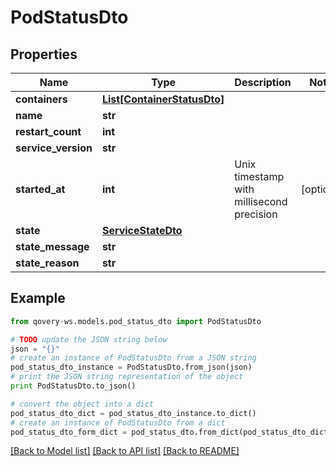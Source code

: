 # PodStatusDto


## Properties

Name | Type | Description | Notes
------------ | ------------- | ------------- | -------------
**containers** | [**List[ContainerStatusDto]**](ContainerStatusDto.md) |  | 
**name** | **str** |  | 
**restart_count** | **int** |  | 
**service_version** | **str** |  | 
**started_at** | **int** | Unix timestamp with millisecond precision | [optional] 
**state** | [**ServiceStateDto**](ServiceStateDto.md) |  | 
**state_message** | **str** |  | 
**state_reason** | **str** |  | 

## Example

```python
from qovery-ws.models.pod_status_dto import PodStatusDto

# TODO update the JSON string below
json = "{}"
# create an instance of PodStatusDto from a JSON string
pod_status_dto_instance = PodStatusDto.from_json(json)
# print the JSON string representation of the object
print PodStatusDto.to_json()

# convert the object into a dict
pod_status_dto_dict = pod_status_dto_instance.to_dict()
# create an instance of PodStatusDto from a dict
pod_status_dto_form_dict = pod_status_dto.from_dict(pod_status_dto_dict)
```
[[Back to Model list]](../README.md#documentation-for-models) [[Back to API list]](../README.md#documentation-for-api-endpoints) [[Back to README]](../README.md)


